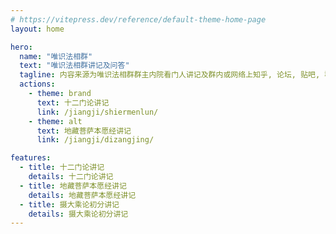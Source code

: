 ```yaml
---
# https://vitepress.dev/reference/default-theme-home-page
layout: home

hero:
  name: "唯识法相群"
  text: "唯识法相群讲记及问答"
  tagline: 内容来源为唯识法相群群主内院看门人讲记及群内或网络上知乎, 论坛, 贴吧, 群聊参与的日常问答.
  actions:
    - theme: brand
      text: 十二门论讲记
      link: /jiangji/shiermenlun/
    - theme: alt
      text: 地藏菩萨本愿经讲记
      link: /jiangji/dizangjing/

features:
  - title: 十二门论讲记
    details: 十二门论讲记
  - title: 地藏菩萨本愿经讲记
    details: 地藏菩萨本愿经讲记
  - title: 摄大乘论初分讲记
    details: 摄大乘论初分讲记
---
```


